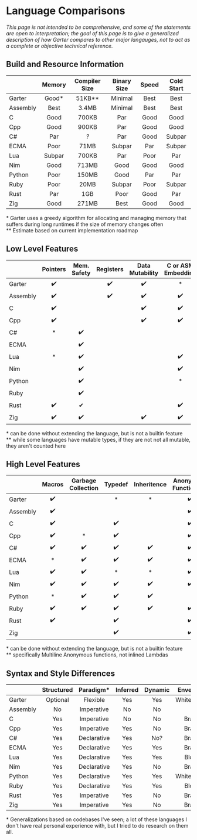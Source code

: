 # Language Comparisons

_This page is not intended to be comprehensive,
and some of the statements are open to interpretation;
the goal of this page is to give a generalized description
of how Garter compares to other major langauges,
not to act as a complete or objective technical reference._

## Build and Resource Information 
|  | Memory|Compiler Size |Binary Size | Speed|Cold Start|
|:-|:-:    |:-:           |:-:         |:-:   |:-:       |
|Garter|Good*|51KB**|Minimal|Best|Best|
|Assembly|Best|3.4MB|Minimal|Best|Best|
|C|Good|700KB|Par|Good|Good|
|Cpp|Good|900KB|Par|Good|Good|
|C#|Par|_?_|Par|Good|Subpar|
|ECMA|Poor|71MB|Subpar|Par|Subpar|
|Lua|Subpar|700KB|Par|Poor|Par|
|Nim|Good|713MB|Good|Good|Good|
|Python|Poor|150MB|Good|Par|Par|
|Ruby|Poor|20MB|Subpar|Poor|Subpar|
|Rust|Par|1GB|Poor|Good|Par|
|Zig|Good|271MB|Best|Good|Good|

\* Garter uses a greedy algorithm for allocating 
and managing memory that suffers during long runtimes
if the size of memory changes often
<br>
\** Estimate based on current implementation roadmap

## Low Level Features 
|  | Pointers|Mem. Safety|Registers|Data Mutability|C or ASM Embedding|
|:-|:-:      |:-:        |:-:      |:-:            |:-:               |
|Garter|	✔️ | |✔️|✔️|\*|
|Assembly|	✔️ | |✔️|✔️|✔️|
|C|			✔️| | |✔️|✔️|
|Cpp|		✔️| | |✔️|✔️|
|C#|		\* |✔️|| | |
|ECMA|		  |✔️|| | |
|Lua|		\* |✔️| | |✔️|
|Nim|		  |✔️| | |✔️|
|Python|	  |✔️| | |\*|
|Ruby|		  |✔️||||
|Rust|		✔️|✔| | |✔️|
|Zig|		✔️|✔️ | |✔️|✔️|

\* can be done without extending the language, but is not a builtin feature
<br>
\** while some languages have mutable types,
if they are not not all mutable, they aren't counted here	

## High Level Features
|  | Macros | Garbage Collection |Typedef | Inheritence | Anonymous Functions** |
|:-|:-:     |:-:                 |:-:     |:-:          |:-:                    |
|Garter|		✔️ | |\*|\*|✔️|
|Assembly|	✔️|| | |✔️|
|C|			✔️ | |✔️ | |✔️|
|Cpp|		✔️|\*|✔️ | |✔️|
|C#|		✔️|✔️|✔️|✔️|✔️|
|ECMA|		\*|✔️|✔️|✔️|✔️|
|Lua|		✔️|✔️|\*|\*|✔️|
|Nim|		✔️|✔️|✔️|✔️|✔️|
|Python|	\*|✔️|✔️|✔️| |
|Ruby|		✔️|✔️|✔️|✔️|✔️|
|Rust|		✔️ | |✔️ | |✔️|
|Zig|		 ||✔️ | |✔️|

\* can be done without extending the language, but is not a builtin feature
<br>
\** specifically Multiline Anonymous functions, not inlined Lambdas


## Syntax and Style Differences 

| | Structured|Paradigm* |Inferred|Dynamic|Enveloping|Verbosity*|
|:-|:-:|:-:|:-:|:-:|:-:|:-:|
|Garter|Optional|Flexible|Yes|Yes|Whitespaced|Minimal|
|Assembly|No|Imperative|No|No||Verbose|
|C|Yes|Imperative|No|No|Braces|Moderate|
|Cpp|Yes|Imperative|Yes|No|Braces|Moderate|
|C#|Yes|Declarative|Yes|No?|Braces|Verbose|
|ECMA|Yes|Declarative|Yes|Yes|Braces|Low|
|Lua|Yes|Declarative|Yes|Yes|Blocks|Moderate|
|Nim|Yes|Declarative|Yes|No|Braces|Low|
|Python|Yes|Declarative|Yes|Yes|Whitespaced|Low|
|Ruby|Yes|Declarative|Yes|Yes|Blocks|Low|
|Rust|Yes|Imperative|Yes|No|Braces|Verbose|
|Zig|Yes|Imperative|Yes|No|Braces|Moderate|

\* Generalizations based on codebases I've seen;
a lot of these languages I don't have real personal
experience with, but I tried to do research on them all.

<!--
	https://en.wikipedia.org/wiki/Comparison_of_programming_languages_(syntax)
	https://en.wikipedia.org/wiki/List_of_programming_languages_by_type

	 | Small Binaries|< 200 KB|9 MB|23 MB|1 MB|23MB|6 KB |
	Compiler and/or binary sizes:<br>
	[Lua](https://www.bmc.com/blogs/lua-programming-language/#:~:text=Size,Lua%20library%20takes%20only%20466K.)
	[Ruby](https://www.ruby-lang.org/en/downloads/)
	cython [1](https://github.com/cython/cython/issues/2102) [2](https://obrunet.github.io/pythonic%20ideas/compilation_cython/)
	nexe [1](https://github.com/nexe/nexe/issues/621)
	rubypacker [1](https://nts.strzibny.name/making-a-ruby-executable-with-ruby-packer/)
	nim [1](https://hookrace.net/blog/nim-binary-size/)
	cpp[1](https://levelup.gitconnected.com/comparing-programming-language-efficiency-in-4-programming-languages-timing-selection-sort-29badc8a744f?gi=4871ec3b333b)
	[2](https://www.ics.uci.edu/~pattis/common/handouts/mingweclipse/mingw.html)
	c# [1](https://visualstudio.microsoft.com/downloads/) 
	[2](https://medium.com/@MStrehovsky/building-a-self-contained-game-in-c-under-8-kilobytes-74c3cf60ea04)
	[3](https://www.mono-project.com/docs/about-mono/languages/csharp/)

	Benchmarks:<br>
	JavaScript v Ruby [1](https://www.educba.com/javascript-vs-ruby/) [2](https://programming-language-benchmarks.vercel.app/ruby-vs-javascript)
	JavaScript v Lua [1](https://programming-language-benchmarks.vercel.app/lua-vs-javascript)
	nim v rust [1](https://programming-language-benchmarks.vercel.app/nim-vs-rust)
	zig [1](https://programming-language-benchmarks.vercel.app/zig)
	c# v python [1](https://programming-language-benchmarks.vercel.app/csharp-vs-python)
-->
